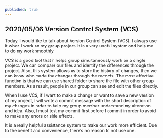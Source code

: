 ```yaml
---
published: true
---
```

## 2020/05/06 Version Control System (VCS)

Today, I would like to talk about Version Control System (VCS). I always use it when I work on my group project. It is a very useful system and help me to do my work smoothly.

VCS is a good tool that it helps group simultaneously work on a single project. We can compare our files and identify the differences through the project. Also, this system allows us to store the history of changes, then we can know who made the changes through the records. The most effective function is that we can use shared folder to share the file with other group members. As a result, people in our group can see and edit the files directly.

When I use VCS, if I want to make a change or want to save a new version of my project, I will write a commit message with the short description of my changes in order to help my group member understand my alteration and idea. Also, I must test my commit first before I commit in order to avoid to make any errors or side effects.

It is a really helpful assistance system to make our work more efficient. Due to the benefit and convenience, there’s no reason to not use one.
